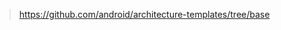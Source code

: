 


> https://github.com/android/architecture-templates/tree/base

<!--stackedit_data:
eyJoaXN0b3J5IjpbLTIwMTA0NTYxNzRdfQ==
-->